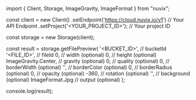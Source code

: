 import { Client, Storage, ImageGravity, ImageFormat } from "nuvix";

const client = new Client()
.setEndpoint('https://cloud.nuvix.io/v1') // Your API Endpoint
.setProject('<YOUR_PROJECT_ID>'); // Your project ID

const storage = new Storage(client);

const result = storage.getFilePreview(
'<BUCKET_ID>', // bucketId
'<FILE_ID>', // fileId
0, // width (optional)
0, // height (optional)
ImageGravity.Center, // gravity (optional)
0, // quality (optional)
0, // borderWidth (optional)
'', // borderColor (optional)
0, // borderRadius (optional)
0, // opacity (optional)
-360, // rotation (optional)
'', // background (optional)
ImageFormat.Jpg // output (optional)
);

console.log(result);

